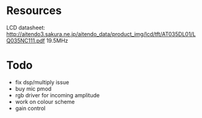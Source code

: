 # Resources

LCD datasheet: http://aitendo3.sakura.ne.jp/aitendo_data/product_img/lcd/tft/AT035DL01/LQ035NC111.pdf
19.5MHz

# Todo

* fix dsp/multiply issue
* buy mic pmod
* rgb driver for incoming amplitude
* work on colour scheme
* gain control
